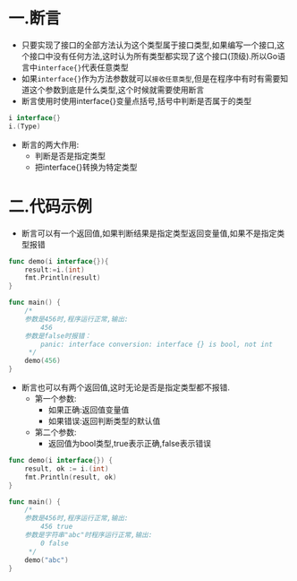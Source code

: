 # 一.断言

* 只要实现了接口的全部方法认为这个类型属于接口类型,如果编写一个接口,这个接口中没有任何方法,这时认为所有类型都实现了这个接口(顶级).所以Go语言中`interface{}`代表任意类型
* 如果`interface{}`作为方法参数就可以`接收任意类型`,但是在程序中有时有需要知道这个参数到底是什么类型,这个时候就需要使用断言
* 断言使用时使用interface{}变量点括号,括号中判断是否属于的类型

```go
i interface{}
i.(Type)
```

* 断言的两大作用:
  * 判断是否是指定类型
  * 把interface{}转换为特定类型

# 二.代码示例

* 断言可以有一个返回值,如果判断结果是指定类型返回变量值,如果不是指定类型报错

```go
func demo(i interface{}){
	result:=i.(int)
	fmt.Println(result)
}

func main() {
	/*
	参数是456时,程序运行正常,输出:
		456
	参数是false时报错：
		panic: interface conversion: interface {} is bool, not int
	 */
	demo(456)
}
```

* 断言也可以有两个返回值,这时无论是否是指定类型都不报错.
  * 第一个参数:
    * 如果正确:返回值变量值
    * 如果错误:返回判断类型的默认值
  * 第二个参数:
    * 返回值为bool类型,true表示正确,false表示错误

```go
func demo(i interface{}) {
	result, ok := i.(int)
	fmt.Println(result, ok)
}

func main() {
	/*
	参数是456时,程序运行正常,输出:
		456	true
	参数是字符串"abc"时程序运行正常,输出:
		0 false
	 */
	demo("abc")
}
```